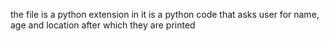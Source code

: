 the file is a python extension
in it is a python code that asks user for name, age and location after which they are printed 
